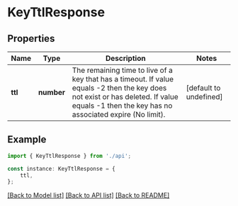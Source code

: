 # KeyTtlResponse


## Properties

Name | Type | Description | Notes
------------ | ------------- | ------------- | -------------
**ttl** | **number** | The remaining time to live of a key that has a timeout. If value equals -2 then the key does not exist or has deleted. If value equals -1 then the key has no associated expire (No limit). | [default to undefined]

## Example

```typescript
import { KeyTtlResponse } from './api';

const instance: KeyTtlResponse = {
    ttl,
};
```

[[Back to Model list]](../README.md#documentation-for-models) [[Back to API list]](../README.md#documentation-for-api-endpoints) [[Back to README]](../README.md)
